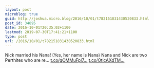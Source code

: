 ```yaml
---
layout: post
microblog: true
guid: http://joshua.micro.blog/2016/10/01/t782151831430520833.html
post_id: 34895
date: 2016-10-01T20:35:02+1100
lastmod: 2019-07-30T17:41:21+1100
type: post
url: /2016/10/01/t782151831430520833.html
---
```

Nick married his Nana! (Yes, her name is Nana) 
Nana and Nick are two Perthites who are re… [t.co/gOMMuFpI7...](https://t.co/gOMMuFpI78) [t.co/OticAXdTM...](https://t.co/OticAXdTMu)
